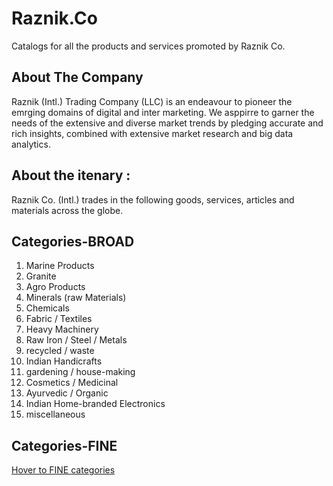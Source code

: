 # Raznik.Co
Catalogs for all the products and services promoted by Raznik Co.

## About The Company
Raznik (Intl.) Trading Company (LLC) is an endeavour to pioneer the emrging domains of digital and inter marketing. We asppirre to garner the needs of the extensive and diverse market trends by pledging accurate and rich insights, combined with extensive market research and big data analytics.

## About the itenary :
Raznik Co. (Intl.) trades in the following goods, services, articles and materials across the globe.

## Categories-BROAD

1. Marine Products
2. Granite
3. Agro Products
4. Minerals (raw Materials)
5. Chemicals
6. Fabric / Textiles
7. Heavy Machinery
8. Raw Iron / Steel / Metals
9. recycled / waste
10. Indian Handicrafts
11. gardening / house-making
12. Cosmetics / Medicinal 
13. Ayurvedic / Organic
14. Indian Home-branded Electronics
15. miscellaneous

## Categories-FINE
[Hover to FINE categories](./all)
